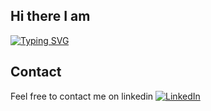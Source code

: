 ## Hi there I am

[![Typing SVG](https://readme-typing-svg.demolab.com?font=Fira+Code&weight=500&size=22&pause=1000&color=DA18FF&width=435&lines=Yazdan+Rasoulzadeh)](https://git.io/typing-svg)



## Contact
Feel free to contact me on linkedin
[![LinkedIn](https://img.shields.io/badge/LinkedIn-blue?logo=linkedin&logoColor=white)](https://www.linkedin.com/in/yaz-raso/)

<!--
**YazRaso/YazRaso** is a ✨ _special_ ✨ repository because its `README.md` (this file) appears on your GitHub profile.

Here are some ideas to get you started:

- 🔭 I’m currently working on ...
- 🌱 I’m currently learning ...
- 👯 I’m looking to collaborate on ...
- 🤔 I’m looking for help with ...
- 💬 Ask me about ...
- 📫 How to reach me: ...
- 😄 Pronouns: ...
- ⚡ Fun fact: ...
-->
